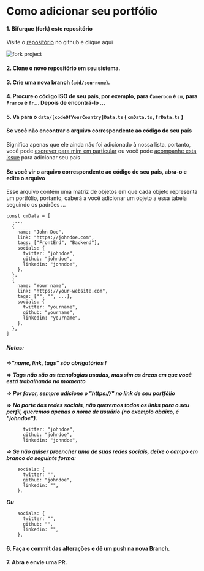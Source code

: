# Como adicionar seu portfólio

#### 1. Bifurque (fork) este repositório

Visite o [repositório](https://github.com/ln-dev7/world-portfolios) no github e clique aqui

![fork project](https://wp.lndev.me/assets/contribut/1.png)

#### 2. Clone o novo repositório em seu sistema.

#### 3. Crie uma nova branch (`add/seu-nome`).

#### 4. Procure o código ISO de seu país, por exemplo, para `Cameroon` é `cm`, para `France` é `fr`... Depois de encontrá-lo ...

#### 5. Vá para o `data/[codeOfYourCountry]Data.ts` ( `cmData.ts`, `frData.ts` )

#### Se você não encontrar o arquivo correspondente ao código do seu país

Significa apenas que ele ainda não foi adicionado à nossa lista, portanto, você pode [escrever para mim em particular](https://twitter.com/ln_dev7) ou você pode [acompanhe esta issue](https://github.com/ln-dev7/world-portfolios/issues/80) para adicionar seu país

#### Se você vir o arquivo correspondente ao código de seu país, abra-o e edite o arquivo

Esse arquivo contém uma matriz de objetos em que cada objeto representa um portfólio, portanto, caberá a você adicionar um objeto a essa tabela seguindo os padrões ...

```
const cmData = [
  ...,
  {
​    name: "John Doe",
​    link: "https://johndoe.com",
​    tags: ["FrontEnd", "Backend"],
    socials: {
      twitter: "johndoe",
      github: "johndoe",
      linkedin: "johndoe",
    },
  },
  {
​    name: "Your name",
​    link: "https://your-website.com",
​    tags: ["", "", ...],
    socials: {
      twitter: "yourname",
      github: "yourname",
      linkedin: "yourname",
    },
  },
]
```

##### Notas:

**_=>"name, link, tags" são obrigatórios !_**

**_=> Tags não são as tecnologias usadas, mas sim as áreas em que você está trabalhando no momento_**

**_=> Por favor, sempre adicione o "https://" no link de seu portfólio_**

**_=> Na parte das redes sociais, não queremos todos os links para o seu perfil, queremos apenas o nome de usuário (no exemplo abaixo, é "johndoe")_.**

```
      twitter: "johndoe",
      github: "johndoe",
      linkedin: "johndoe",
```

**_=> Se não quiser preencher uma de suas redes sociais, deixe o campo em branco da seguinte forma:_**

```
    socials: {
      twitter: "",
      github: "johndoe",
      linkedin: "",
    },
```

**_Ou_**

```
    socials: {
      twitter: "",
      github: "",
      linkedin: "",
    },
```

#### 6. Faça o commit das alterações e dê um push na nova Branch.

#### 7. Abra e envie uma PR.
